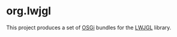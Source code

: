org.lwjgl
===

This project produces a set of [OSGi](https://osgi.com) bundles for
the [LWJGL](https://lwjgl.org) library.

